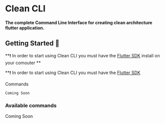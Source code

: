 # Clean CLI

#### The complete Command Line Interface for creating clean architecture flutter application.





## Getting Started 🚀
**❗ In order to start using Clean CLI you must have the [Flutter SDK](https://docs.flutter.dev/get-started/install) install on your comouter **

**❗ In order to start using Clean CLI you must have the [Flutter SDK](https://docs.flutter.dev/get-started/install)

Commands
```
Coming Soon
```

### Available commands

Coming Soon


<!-- Add Read me -->
